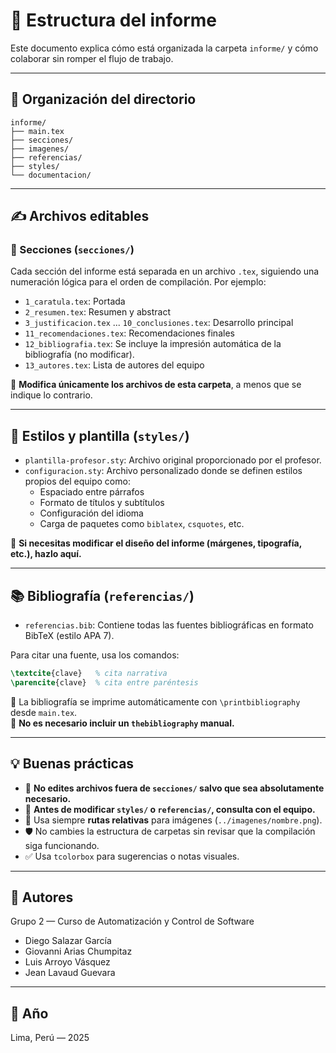 # 🧱 Estructura del informe

Este documento explica cómo está organizada la carpeta `informe/` y cómo colaborar sin romper el flujo de trabajo.

---

## 📂 Organización del directorio

```
informe/
├── main.tex
├── secciones/
├── imagenes/
├── referencias/
├── styles/
└── documentacion/
```
---

## ✍️ Archivos editables

### 📄 Secciones (`secciones/`)

Cada sección del informe está separada en un archivo `.tex`, siguiendo una numeración lógica para el orden de compilación. Por ejemplo:

- `1_caratula.tex`: Portada
- `2_resumen.tex`: Resumen y abstract
- `3_justificacion.tex` ... `10_conclusiones.tex`: Desarrollo principal
- `11_recomendaciones.tex`: Recomendaciones finales
- `12_bibliografia.tex`: Se incluye la impresión automática de la bibliografía (no modificar).
- `13_autores.tex`: Lista de autores del equipo

🔸 **Modifica únicamente los archivos de esta carpeta**, a menos que se indique lo contrario.

---

## 🎨 Estilos y plantilla (`styles/`)

- `plantilla-profesor.sty`: Archivo original proporcionado por el profesor.
- `configuracion.sty`: Archivo personalizado donde se definen estilos propios del equipo como:
  - Espaciado entre párrafos
  - Formato de títulos y subtítulos
  - Configuración del idioma
  - Carga de paquetes como `biblatex`, `csquotes`, etc.

🔸 **Si necesitas modificar el diseño del informe (márgenes, tipografía, etc.), hazlo aquí.**

---

## 📚 Bibliografía (`referencias/`)

- `referencias.bib`: Contiene todas las fuentes bibliográficas en formato BibTeX (estilo APA 7).

Para citar una fuente, usa los comandos:

```latex
\textcite{clave}   % cita narrativa
\parencite{clave}  % cita entre paréntesis
```

🔹 La bibliografía se imprime automáticamente con `\printbibliography` desde `main.tex`.  
🔸 **No es necesario incluir un `thebibliography` manual.**

---

## 💡 Buenas prácticas

- 🧩 **No edites archivos fuera de `secciones/` salvo que sea absolutamente necesario.**
- 🧠 **Antes de modificar `styles/` o `referencias/`, consulta con el equipo.**
- 📌 Usa siempre **rutas relativas** para imágenes (`../imagenes/nombre.png`).
- 🛡️ No cambies la estructura de carpetas sin revisar que la compilación siga funcionando.
- ✅ Usa `tcolorbox` para sugerencias o notas visuales.

---

## 👥 Autores

Grupo 2 — Curso de Automatización y Control de Software

- Diego Salazar García  
- Giovanni Arias Chumpitaz  
- Luis Arroyo Vásquez  
- Jean Lavaud Guevara

---

## 📅 Año

Lima, Perú — 2025
